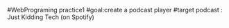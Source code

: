 #WebPrograming practice1
#goal:create a podcast player
#target podcast : Just Kidding Tech (on Spotify)
